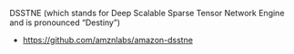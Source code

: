 
DSSTNE (which stands for Deep Scalable Sparse Tensor Network Engine and is pronounced “Destiny”)
* https://github.com/amznlabs/amazon-dsstne


